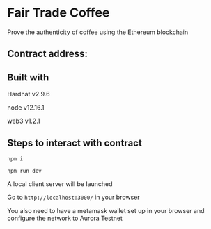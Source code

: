 # Fair Trade Coffee
Prove the authenticity of coffee using the Ethereum blockchain

## Contract address:

## Built with
Hardhat v2.9.6

node v12.16.1

web3 v1.2.1

## Steps to interact with contract
`npm i`

`npm run dev`

A local client server will be launched

Go to `http://localhost:3000/` in your browser

You also need to have a metamask wallet set up in your browser and configure the network to Aurora Testnet

